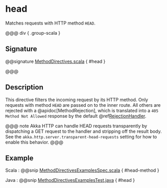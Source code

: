 # head

Matches requests with HTTP method `HEAD`.

@@@ div { .group-scala }

## Signature

@@signature [MethodDirectives.scala](/pekko-http/src/main/scala/akka/http/scaladsl/server/directives/MethodDirectives.scala) { #head }

@@@

## Description

This directive filters the incoming request by its HTTP method. Only requests with
method `HEAD` are passed on to the inner route. All others are rejected with a
@apidoc[MethodRejection], which is translated into a `405 Method Not Allowed` response
by the default @ref[RejectionHandler](../../rejections.md#the-rejectionhandler).

@@@ note
Akka HTTP can handle HEAD requests transparently by dispatching a GET request to the handler and
stripping off the result body. See the `akka.http.server.transparent-head-requests` setting for how to enable
this behavior.
@@@

## Example

Scala
:  @@snip [MethodDirectivesExamplesSpec.scala](/docs/src/test/scala/docs/http/scaladsl/server/directives/MethodDirectivesExamplesSpec.scala) { #head-method }

Java
:  @@snip [MethodDirectivesExamplesTest.java](/docs/src/test/java/docs/http/javadsl/server/directives/MethodDirectivesExamplesTest.java) { #head }
